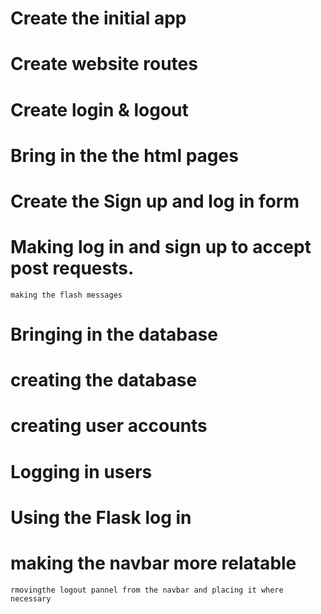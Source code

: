 # Create the initial app

# Create website routes

# Create login & logout

# Bring in the the html pages

# Create the Sign up and log in form

# Making log in and sign up to accept post requests.
    making the flash messages

# Bringing in the database

# creating the database

# creating user accounts

# Logging in users

# Using the Flask log in

# making the navbar more relatable
    rmovingthe logout pannel from the navbar and placing it where necessary